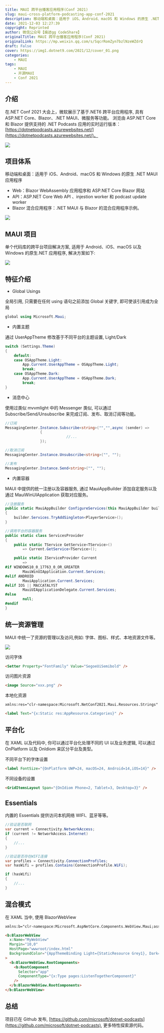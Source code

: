 ```yaml
---
title: MAUI 跨平台播客应用程序(Conf 2021)
slug: maui-cross-platform-podcasting-app-conf-2021
description: 移动端和桌面：适用于 iOS、Android、macOS 和 Windows 的原生 .NET MAUI 应用程序
date: 2021-12-03 12:27:39
copyright: Reprinted
author: 微信公众号【痕迹gg CodeShare】
originalTitle: MAUI 跨平台播客应用程序(Conf 2021)
originalLink: https://mp.weixin.qq.com/s/SqcrRomZyn7bzlNzeWZdrQ
draft: False
cover: https://img1.dotnet9.com/2021/12/cover_01.png
categories: 
    - MAUI
tags: 
    - MAUI
    - 开源MAUI
    - Conf 2021
---
```


## 介绍

在.NET Conf 2021 大会上，微软展示了基于.NET6 跨平台应用程序, 具有 ASP.NET Core、Blazor、.NET MAUI、微服务等功能。
浏览由 ASP.NET Core 和 Blazor 提供支持的 .NET Podcasts 应用的实时运行版本：[https://dotnetpodcasts.azurewebsites.net/](https://dotnetpodcasts.azurewebsites.net/)。

![](https://img1.dotnet9.com/2021/12/0101.png)

## 项目体系

移动端和桌面：适用于 iOS、Android、macOS 和 Windows 的原生 .NET MAUI 应用程序

- Web：Blazor WebAssembly 应用程序和 ASP.NET Core Blazor 网站
- API：ASP.NET Core Web API 、injestion worker 和 podcast update worker
- Blazor 混合应用程序：.NET MAUI 与 Blazor 的混合应用程序示例。

![](https://img1.dotnet9.com/2021/12/0102.png)

## MAUI 项目

单个代码库的跨平台项目解决方案, 适用于 Android、iOS、macOS 以及 Windows 的原生.NET 应用程序, 解决方案如下:

![](https://img1.dotnet9.com/2021/12/0103.png)

## 特征介绍

- Global Usings

全局引用, 只需要在任何 using 语句之前添加 Global 关键字, 即可使该引用成为全局

```C#
global using Microsoft.Maui;
```

- 内置主题

通过 UserAppTheme 修改基于不同平台的主题设置, Light/Dark

```C#
switch (Settings.Theme)
{
    default:
    case OSAppTheme.Light:
        App.Current.UserAppTheme = OSAppTheme.Light;
        break;
    case OSAppTheme.Dark:
        App.Current.UserAppTheme = OSAppTheme.Dark;
        break;
}
```

- 消息中心

使用过类似 mvvmlight 中的 Messenger 类似, 可以通过 Subscribe/Send/Unsubscribe 来完成订阅、发布、取消订阅等功能。

```C#
//订阅
MessagingCenter.Instance.Subscribe<string>("","",async (sender) =>
				{
		                    //...
				});

//取消订阅
MessagingCenter.Instance.Unsubscribe<string>("", "");

//发布
MessagingCenter.Instance.Send<string>("", "");
```

- 内置容器

MAUI 中提供的统一注册以及容器服务, 通过 MauiAppBuilder 添加自定服务以及通过 MauiWinUIApplication 获取对应服务。

```C#
//注册服务
public static MauiAppBuilder ConfigureServices(this MauiAppBuilder builder)
{
    builder.Services.TryAddSingleton<PlayerService>();
}

//调用平台的容器服务
public static class ServicesProvider
{
    public static TService GetService<TService>()
        => Current.GetService<TService>();

    public static IServiceProvider Current
        =>
#if WINDOWS10_0_17763_0_OR_GREATER
        MauiWinUIApplication.Current.Services;
#elif ANDROID
        MauiApplication.Current.Services;
#elif IOS || MACCATALYST
        MauiUIApplicationDelegate.Current.Services;
#else
        null;
#endif
}
```

## 统一资源管理

MAUI 中统一了资源的管理以及访问,例如: 字体、图标、样式、本地资源文件等。

![](https://img1.dotnet9.com/2021/12/0104.png)

访问字体

```html
<Setter Property="FontFamily" Value="SegoeUiSemibold" />
```

访问图片资源

```html
<image Source="xxx.png" />
```

本地化资源

```html
xmlns:res="clr-namespace:Microsoft.NetConf2021.Maui.Resources.Strings"

<label Text="{x:Static res:AppResource.Categories}" />
```

## 平台化

在 XAML 以及代码中, 你可以通过平台化处理不同的 UI 以及业务逻辑, 可以通过 OnPlatform 以及 OnIdiom 来区分平台及类型。

不同平台下的字体设置

```html
<label FontSize="{OnPlatform UWP=24, macOS=24, Android=14,iOS=14}" />
```

不同设备的设置

```html
<GridItemsLayout Span="{OnIdiom Phone=2, Tablet=3, Desktop=3}" />
```

## Essentials

内置的 Essentials 提供访问本机网络 WIFI、蓝牙等等。

```C#
//验证是否联网
var current = Connectivity.NetworkAccess;
if (current != NetworkAccess.Internet)
{
    //...
}

//验证是否存在WIFI连接
var profiles = Connectivity.ConnectionProfiles;
var hasWifi = profiles.Contains(ConnectionProfile.WiFi);

if (hasWifi)
{
    //...
}
```

## 混合模式

在 XAML 当中, 使用 BlazorWebView

```html
xmlns:b="clr-namespace:Microsoft.AspNetCore.Components.WebView.Maui;assembly=Microsoft.AspNetCore.Components.WebView.Maui"

<b:BlazorWebView
  x:Name="MyWebView"
  Margin="10,0"
  HostPage="wwwroot/index.html"
  BackgroundColor="{AppThemeBinding Light={StaticResource Grey1}, Dark={StaticResource Grey9}}"
>
  <b:BlazorWebView.RootComponents>
    <b:RootComponent
      Selector="app"
      ComponentType="{x:Type pages:ListenTogetherComponent}"
    />
  </b:BlazorWebView.RootComponents>
</b:BlazorWebView>
```

## 总结

项目已在 Github 发布, [https://github.com/microsoft/dotnet-podcasts](https://github.com/microsoft/dotnet-podcasts), 更多特性探索源代码。
